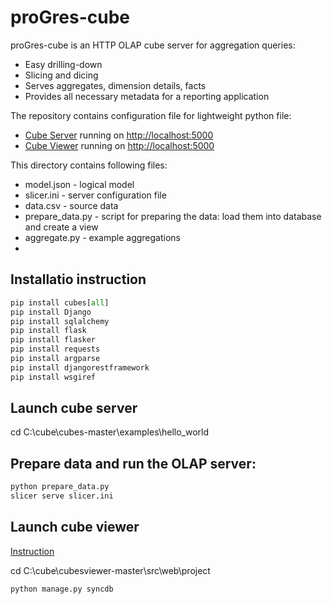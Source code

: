 # proGres-cube


proGres-cube is an HTTP OLAP cube server for aggregation queries:
* Easy drilling-down
*  Slicing and dicing
* Serves aggregates, dimension details, facts
* Provides all necessary metadata for a reporting application


The repository contains configuration file for lightweight python file:

* [Cube Server](http://cubes.databrewery.org/) running on [http://localhost:5000](http://localhost:5000)
* [Cube Viewer](http://jjmontesl.github.io/cubesviewer/) running on [http://localhost:5000](http://localhost:5000)


This directory contains following files:

* model.json      - logical model
* slicer.ini      - server configuration file
* data.csv        - source data
* prepare_data.py - script for preparing the data: load them into database and create a view
* aggregate.py    - example aggregations
* 


## Installatio instruction

```python
pip install cubes[all]
pip install Django
pip install sqlalchemy
pip install flask
pip install flasker
pip install requests
pip install argparse
pip install djangorestframework
pip install wsgiref
```

## Launch cube server
cd C:\cube\cubes-master\examples\hello_world

## Prepare data and run the OLAP server:
```python
python prepare_data.py
slicer serve slicer.ini
```


## Launch cube viewer
[Instruction](https://github.com/jjmontesl/cubesviewer/blob/master/doc/guide/cubesviewer-gui-installation.md)

cd C:\cube\cubesviewer-master\src\web\project

```python
python manage.py syncdb
```
